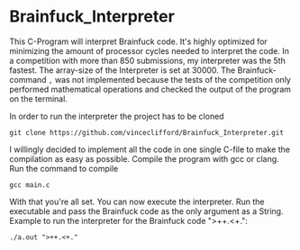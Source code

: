
# Brainfuck_Interpreter

This C-Program will interpret Brainfuck code. It's highly optimized for minimizing the amount of processor cycles needed to interpret the code. In a competition with more than 850 submissions, my interpreter was the 5th fastest. The array-size of the Interpreter is set at 30000. The Brainfuck-command `,` was not implemented because the tests of the competition only performed mathematical operations and checked the output of the program on the terminal.


In order to run the interpreter the project has to be cloned
```
git clone https://github.com/vinceclifford/Brainfuck_Interpreter.git
```

I willingly decided to implement all the code in one single C-file to make the compilation as easy as possible. Compile the program with gcc or clang. Run the command to compile

````
gcc main.c
````

With that you're all set. You can now execute the interpreter. Run the executable and pass the Brainfuck code as the only argument as a String. Example to run the interpreter for the Brainfuck code ">++.<+.": 
````
./a.out ">++.<+."
````
